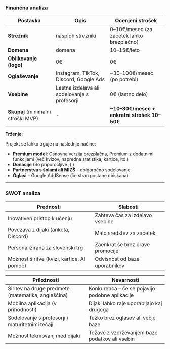 ### **Finančna analiza**

| **Postavka** | **Opis** | **Ocenjeni strošek** |
| --- | --- | --- |
| **Strežnik**  | nasploh strezniki | 0–10€/mesec (za začetek lahko brezplačno) |
| **Domena** | domena  | 10–15€/leto |
| **Oblikovanje (logo)** | 0€ | 0€ |
| **Oglaševanje** | Instagram, TikTok, Discord, Google Ads | ~30–100€/mesec (po potrebi) |
| **Vsebine**  | Lastna izdelava ali sodelovanje s profesorji | 0€ (lastno delo) |
| **Skupaj** (minimalni stroški MVP) | - | **~10–30€/mesec + enkratni strošek 10–50€** |

**Trženje**:

Projekt se lahko trguje na naslednje načine:

- **Premium model**: Osnovna verzija brezplačna, Premium z dodatnimi funkcijami (več kvizov, napredna statistika, kartice, itd.)
- **Donacije** (So priporočljive ;) )
- **Partnerstva s šolami ali MIZŠ** – dolgoročno sodelovanje
- **Oglasi** – Google AddSense (če stran postane obiskana)

---

### **SWOT analiza**

| **Prednosti** | **Slabosti** |
| --- | --- |
|  Inovativen pristop k učenju |  Zahteva čas za izdelavo vsebine |
|  Povezava z dijaki (anketa, Discord) | Malo sredstev za začetek |
| Personalizirana za slovenski trg | Zaenkrat še brez prave promocije |
| Možnost širitve (kvizi, kartice, AI pomoč) | Odvisnost od baze uporabnikov |

| **Priložnosti** | **Nevarnosti** |
| --- | --- |
| Širitev na druge predmete (matematika, angleščina) | Konkurenca – če se pojavijo podobne aplikacije |
| Mobilna aplikacija (v prihodnosti) | Dijaki lahko raje uporabljajo kaj drugega |
| Sodelovanje s profesorji / maturitetnimi tečaji | Težko brez oglasov ali večje baze |
|  Možnost tekmovanj med dijaki | Težave z vzdrževanjem baze podatkov ali vsebin |